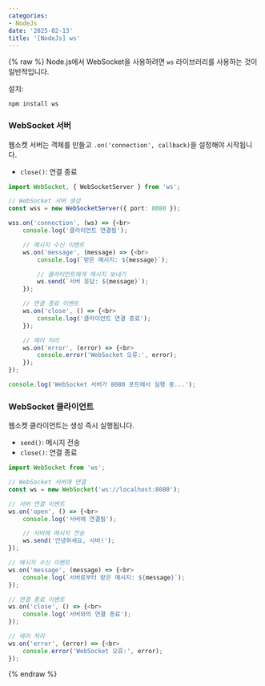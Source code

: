 ```yaml
---
categories:
- NodeJs
date: '2025-02-13'
title: '[NodeJs] ws'
---
```


{% raw %}
Node.js에서 WebSocket을 사용하려면 `ws` 라이브러리를 사용하는 것이 일반적입니다.

설치:
```
npm install ws
```

### WebSocket 서버
웹소켓 서버는 객체를 만들고 `.on('connection', callback)`을 설정해야 시작됩니다.
- `close()`: 연결 종료

```typescript
import WebSocket, { WebSocketServer } from 'ws';

// WebSocket 서버 생성
const wss = new WebSocketServer({ port: 8080 });

wss.on('connection', (ws) => {<br>
    console.log('클라이언트 연결됨');

    // 메시지 수신 이벤트
    ws.on('message', (message) => {<br>
        console.log(`받은 메시지: ${message}`);

        // 클라이언트에게 메시지 보내기
        ws.send(`서버 응답: ${message}`);
    });

    // 연결 종료 이벤트
    ws.on('close', () => {<br>
        console.log('클라이언트 연결 종료');
    });

    // 에러 처리
    ws.on('error', (error) => {<br>
        console.error('WebSocket 오류:', error);
    });
});

console.log('WebSocket 서버가 8080 포트에서 실행 중...');
```

### WebSocket 클라이언트
웹소켓 클라이언트는 생성 즉시 실행됩니다.
- `send()`: 메시지 전송
- `close()`: 연결 종료

```typescript
import WebSocket from 'ws';

// WebSocket 서버에 연결
const ws = new WebSocket('ws://localhost:8080');

// 서버 연결 이벤트
ws.on('open', () => {<br>
    console.log('서버에 연결됨');

    // 서버에 메시지 전송
    ws.send('안녕하세요, 서버!');
});

// 메시지 수신 이벤트
ws.on('message', (message) => {<br>
    console.log(`서버로부터 받은 메시지: ${message}`);
});

// 연결 종료 이벤트
ws.on('close', () => {<br>
    console.log('서버와의 연결 종료');
});

// 에러 처리
ws.on('error', (error) => {<br>
    console.error('WebSocket 오류:', error);
});
```
{% endraw %}